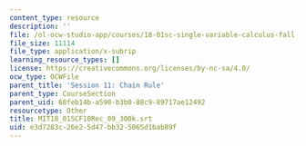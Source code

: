 ```yaml
---
content_type: resource
description: ''
file: /ol-ocw-studio-app/courses/18-01sc-single-variable-calculus-fall-2010/e3d7283c26e25d47bb325065d1bab89f_MIT18_01SCF10Rec_09_300k.vtt
file_size: 11114
file_type: application/x-subrip
learning_resource_types: []
license: https://creativecommons.org/licenses/by-nc-sa/4.0/
ocw_type: OCWFile
parent_title: 'Session 11: Chain Rule'
parent_type: CourseSection
parent_uid: 68feb14b-a590-b3b0-88c9-89717ae12492
resourcetype: Other
title: MIT18_01SCF10Rec_09_300k.srt
uid: e3d7283c-26e2-5d47-bb32-5065d1bab89f
---
```

